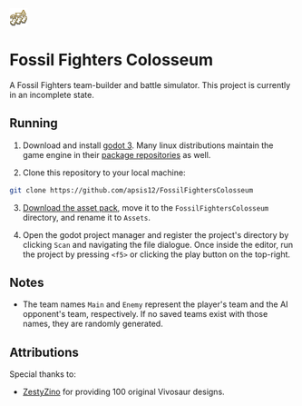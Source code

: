 ![fficon](/Icon/FF1_icon.png "fficon")

# Fossil Fighters Colosseum

A Fossil Fighters team-builder and battle simulator. This project is currently in an incomplete state.

## Running
  1) Download and install [godot 3](https://godotengine.org/download/). Many linux distributions maintain the game engine in their [package repositories](https://repology.org/project/godot/versions) as well.

  2) Clone this repository to your local machine:
```bash
git clone https://github.com/apsis12/FossilFightersColosseum
```

  3) [Download the asset pack](https://drive.google.com/drive/folders/1mmnDvbb4Qh3coSmmhaAq_m5HXdcsM4nj?usp=sharing), move it to the `FossilFightersColosseum` directory, and rename it to `Assets`.

  4) Open the godot project manager and register the project's directory by clicking `Scan` and navigating the file dialogue. Once inside the editor, run the project by pressing `<f5>` or clicking the play button on the top-right.

## Notes
- The team names `Main` and `Enemy` represent the player's team and the AI opponent's team, respectively. If no saved teams exist with those names, they are randomly generated.

## Attributions
  Special thanks to:
  * [ZestyZino](https://www.reddit.com/user/ZestyZino) for providing 100 original Vivosaur designs.
